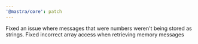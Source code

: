 ```yaml
---
'@mastra/core': patch
---
```


Fixed an issue where messages that were numbers weren't being stored as strings. Fixed incorrect array access when retrieving memory messages
